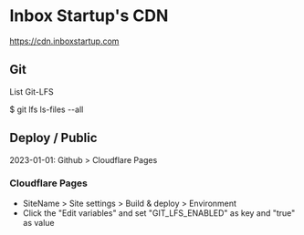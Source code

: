 # Inbox Startup's CDN

https://cdn.inboxstartup.com

## Git

List Git-LFS

$ git lfs ls-files --all

## Deploy / Public

2023-01-01: Github > Cloudflare Pages

### Cloudflare Pages

- SiteName > Site settings > Build & deploy > Environment
- Click the "Edit variables" and set "GIT_LFS_ENABLED" as key and "true" as value